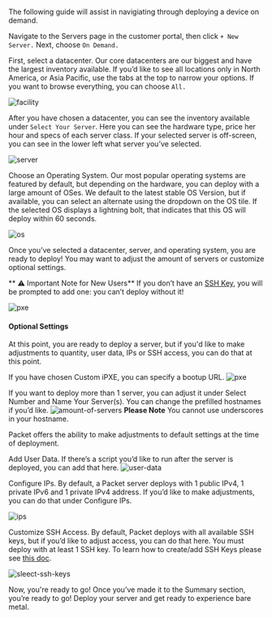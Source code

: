 <!-- <meta>
{
    "title":"Deploy On Demand",
    "description":"Learn how to deploy an on demand server via customer portal",
    "tag":["On Demand", "On-Demand", "Deployment"],
    "seo-title": "On Demand Server Deployment - Packet Developer Guides",
    "seo-description": "Learn how to deploy an on demand server via customer portal",
    "og-title": "Deploy: On-Demand Server",
    "og-description": "Learn how to deploy an on demand server via customer portal"
}
</meta> -->

The following guide will assist in navigiating through deploying a device on demand.

Navigate to the Servers page in the customer portal, then click `+ New Server.` Next, choose `On Demand.`

First, select a datacenter. Our core datacenters are our biggest and have the largest inventory available. If you’d like to see all locations only in North America, or Asia Pacific, use the tabs at the top to narrow your options. If you want to browse everything, you can choose `All.`


![facility](/images/ondemand-deploy-guide/select-facility.png)

After you have chosen a datacenter, you can see the inventory available under `Select Your Server`. Here you can see the hardware type, price her hour and specs of each server class. If your selected server is off-screen, you can see in the lower left what server you’ve selected.

![server](/images/ondemand-deploy-guide/select-server.png)

Choose an Operating System. Our most popular operating systems are featured by default, but depending on the hardware, you can deploy with a large amount of OSes. We default to the latest stable OS Version, but if available, you can select an alternate using the dropdown on the OS tile. If the selected OS displays a lightning bolt, that indicates that this OS will deploy within 60 seconds.

![os](/images/ondemand-deploy-guide/selectos.png)

Once you’ve selected a datacenter, server, and operating system, you are ready to deploy! You may want to adjust the amount of servers or customize optional settings.

** ⚠️ Important Note for New Users**
If you don’t have an [SSH Key](https://www.packet.com/developers/docs/servers/key-features/ssh-keys/), you will be prompted to add one: you can’t deploy without it!

![pxe](/images/ondemand-deploy-guide/create-ssh-key.png)

#### Optional Settings
At this point, you are ready to deploy a server, but if you'd like to make adjustments to quantity, user data, IPs or SSH access, you can do that at this point. 

If you have chosen Custom iPXE, you can specify a bootup URL.
![pxe](/images/ondemand-deploy-guide/customipxe.png)

If you want to deploy more than 1 server, you can adjust it under Select Number and Name Your Server(s). You can change the prefilled hostnames if you’d like. 
![amount-of-servers](/images/ondemand-deploy-guide/amount-of-servers.png)
**Please Note** You cannot use underscores in your hostname.


Packet offers the ability to make adjustments to default settings at the time of deployment.

Add User Data. If there’s a script you’d like to run after the server is deployed, you can add that here.
![user-data](/images/ondemand-deploy-guide/optional-settings.png)

Configure IPs. By default, a Packet server deploys with 1 public IPv4, 1 private IPv6 and 1 private IPv4 address. If you’d like to make adjustments, you can do that under Configure IPs.

![ips](/images/ondemand-deploy-guide/configure-ips.png)

Customize SSH Access. By default, Packet deploys with all available SSH keys, but if you’d like to adjust access, you can do that here. You must deploy with at least 1 SSH key. To learn how to create/add SSH Keys please see [this doc](https://www.packet.com/developers/docs/servers/key-features/ssh-keys/). 

![sleect-ssh-keys](/images/ondemand-deploy-guide/select-ssh-keys.png)

Now, you're ready to go!
Once you’ve made it to the Summary section, you’re ready to go! Deploy your server and get ready to experience bare metal. 
